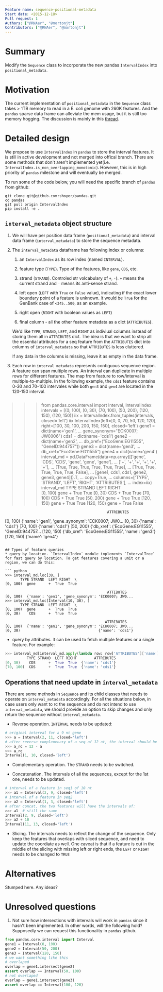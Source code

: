 ```yaml
---
Feature name: sequence-positional-metadata
Start date: <2015-12-18>
Pull request: 1
Authors: ["@RNAer", "@mortonjt"]
Contributors: ["@RNAer", "@mortonjt"]
---
```


# Summary

Modify the `Sequence` class to incorporate the new pandas `IntervalIndex` into `positional_metadata`.

# Motivation

The current implementation of `positional_metadata` in the `Sequence` class takes > 1TB memory to read in a E. coli genome with 260K features. And the `pandas` sparse data frame can alleviate the mem usage, but it is still too memory hogging. The discussion is mainly in this [thread](https://github.com/biocore/scikit-bio/issues/1159).


# Detailed design

We propose to use `IntervalIndex` in `pandas` to store the interval features. It is still in active development and not merged into offical branch. There are some methods that don't aren't implemented yet(i.e. `IntervalIndex.is_non_overlapping_monotonic`). However, this is in high priority of `pandas` milestone and will eventually be merged.

To run some of the code below, you will need the specific branch of `pandas` from github:

```
git clone git@github.com:shoyer/pandas.git
cd pandas
git pull origin IntervalIndex
pip install -e .
```

## `interval_metadata` object structure

1. We will have per position data frame (`positional_metadata`) and interval data frame (`interval_metadata`) to store the sequence metadata.

2. The `interval_metadata` dataframe has following index or columns:

   1) an `IntervalIndex` as its row index (named `INTERVAL`).

   2) feature type (`TYPE`). Type of the features, like `gene`, `CDS`, etc.

   3) strand (`STRAND`). Controled str volcabulary of `+`, `-`). `+` means the current strand and `-` means its anti-sense strand.

   4) left open (`LEFT` with `True` or `False` value), indicating if the exact lower boundary point of a feature is unknown. It would be `True` for the GenBank case of `<345..500`, as an example.

   5) right open (`RIGHT` with boolean values as `LEFT`)

   6) final column - all the other feature metadata as a dict (`ATTRIBUTES`).

   We'd like `TYPE`, `STRAND`, `LEFT`, and `RIGHT` as indiviual columns instead of storing them all in `ATTRIBUTES` dict. The idea is that we want to strip all the essential attributes for a seq feature from the `ATTRIBUTES` dict into columns of `interval_metadata` so that `ATTRIBUTES` is less cluttered.

   If any data in the columns is missing, leave it as empty in the data frame.

3. Each row in `interval_metadata` represents contiguous sequence region. A feature can span multiple rows. An interval can duplicate in multiple rows for different features. The map from feature to row/interval is multiple-to-multiple. In the following example, the `cds1` feature contains 0-30 and 70-100 intervales while both `gen3` and `gen4` are located in the 120-150 interval.

   ```python
>>> from pandas.core.interval import Interval, IntervalIndex
>>> intervals = [(0, 100), (0, 30), (70, 100), (50, 200), (120, 150), (120, 150)]
>>> iix = IntervalIndex.from_tuples(intervals, closed='left')
>>> iix
IntervalIndex(left=[0, 0, 70, 50, 120, 120],
              right=[100, 30, 100, 200, 150, 150],
              closed='left')
>>> gene1 = dict(name='gen1',
...                 gene_synonym="ECK0007; JW0006")
>>> cds1 = dict(name='cds1')
>>> gene2 = dict(name='gen2',
...                 db_xref=("EcoGene:EG11555", "GeneID:944757"))
>>> gene3 = dict(name='gen3',
...                 db_xref="EcoGene:EG11555")
>>> gene4 = dict(name='gen4')
>>> interval_md = pd.DataFrame(data=np.array([['gene', 'CDS', 'CDS', 'gene', 'gene', 'gene'],
...                                  ['+', '+', '+', '+', '+', '+'],
...                                  [True, True, True, True, True, True],
...                                  [True, True, True, True, True, False],
...                                  [gene1, cds1, cds1, gene2, gene3, gene4]]).T,
...                            copy=True,
...                            columns=['TYPE', 'STRAND', 'LEFT', 'RIGHT', 'ATTRIBUTES'],
...                            index=iix)
>>> interval_md
            TYPE STRAND  LEFT  RIGHT  \
[0, 100)    gene      +  True   True
[0, 30)      CDS      +  True   True
[70, 100)    CDS      +  True   True
[50, 200)   gene      +  True   True
[120, 150)  gene      +  True   True
[120, 150)  gene      +  True  False

                                                   ATTRIBUTES
[0, 100)    {'name': 'gen1', 'gene_synonym': 'ECK0007; JW0...
[0, 30)                                      {'name': 'cds1'}
[70, 100)                                    {'name': 'cds1'}
[50, 200)   {'db_xref': ('EcoGene:EG11555', 'GeneID:944757...
[120, 150)     {'db_xref': 'EcoGene:EG11555', 'name': 'gen3'}
[120, 150)                                   {'name': 'gen4'}
   ```

## Types of feature queries
* query by location. `IntervalIndex` module implements `IntervalTree` for fast query by location. To get features covering a unit or a region, we can do this:

``` python
>>> interval_md.loc[30, ]
          TYPE STRAND  LEFT RIGHT  \
[0, 100)  gene      +  True  True

                                                  ATTIBUTES
[0, 100)  {'name': 'gen1', 'gene_synonym': 'ECK0007; JW0...
>>> interval_md.loc[Interval(10, 30), ]
          TYPE STRAND  LEFT RIGHT  \
[0, 100)  gene      +  True  True
[0, 30)    CDS      +  True  True

                                                 ATTRIBUTES
[0, 100)  {'name': 'gen1', 'gene_synonym': 'ECK0007; JW0...
[0, 30)                                    {'name': 'cds1'}
```

* query by attributes. It can be used to fetch multiple features or a single feature. For example:

``` python
>>> interval_md[interval_md.apply(lambda row: row['ATTRIBUTES']['name']=='cds1', axis=1)]
          TYPE STRAND  LEFT RIGHT        ATTRIBUTES
[0, 30)    CDS      +  True  True  {'name': 'cds1'}
[70, 100)  CDS      +  True  True  {'name': 'cds1'}

```

## Operations that need update in `interval_metadata`

There are some methods in `Sequence` and its child classes that needs to operate on `interval_metadata` accordingly. For all the situations below, in case users only want to rc the sequence and do not intend to use `interval_metadata`, we should provide an option to skip changes and only return the sequence without `interval_metadata`.

* Reverse operation. `INTERVAL` needs to be updated:
``` python
# original interval for a 9 nt gene
>>> a = Interval(2, 11, closed='left')
# after reverse complemenary of a seq of 12 nt, the interval should be
>>> a_rc = 12 - a
>>> a_rc
Interval(1, 10, closed='left')
```

* Complementary operation. The `STRAND` needs to be switched.

* Concatenation. The intervals of all the sequences, except for the 1st one, needs to be updated.

``` python
# interval of a feature in seq1 of 10 nt
>>> a1 = Interval(2, 9, closed='left')
# interval of a feature in seq2
>>> a2 = Interval(1, 3, closed='left')
# after concat, the two features will have the intervals of:
>>> a1  # still the same
Interval(2, 9, closed='left')
>>> a2 + 10
Interval(11, 13, closed='left')
```

* Slicing. The intervals needs to reflect the change of the sequence. Only keep the features that overlaps with sliced sequence, and need to update the coordiate as well. One caveat is that if a feature is cut in the middle of the slicing with missing left or right ends, the `LEFT` or `RIGHT` needs to be changed to `TRUE`

# Alternatives

Stumped here. Any ideas?

# Unresolved questions

1. Not sure how intersections with intervals will work in `pandas` since it hasn't been implemented. In other words, will the following hold? Supposedly we can request this functionality in `pandas` github.


```python
from pandas.core.interval import Interval
gene1 = Interval(0, 100)
gene2 = Interval(50, 200)
gene3 = Interval(120, 150)
# we want something like this
# overlaped
overlap = gene1.intersect(gene2)
assert overlap == Interval(50, 100)
# not overlaped
overlap = gene1.intersect(gene3)
assert overlap == Interval(100, 120)
```
